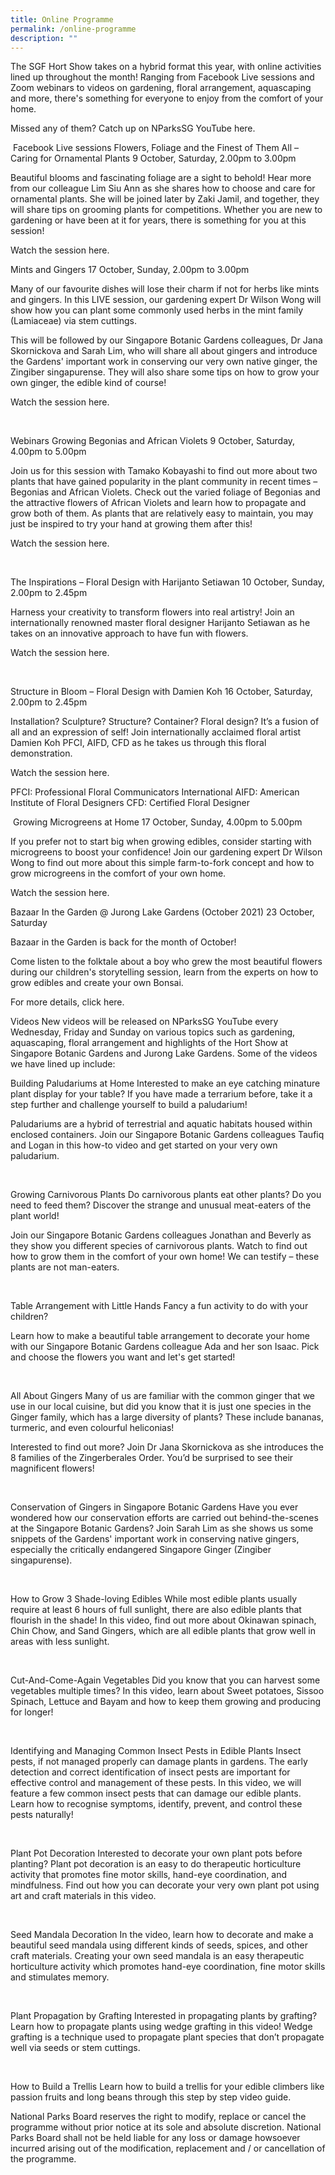 ```yaml
---
title: Online Programme
permalink: /online-programme
description: ""
---
```

The SGF Hort Show takes on a hybrid format this year, with online activities lined up throughout the month! Ranging from Facebook Live sessions and Zoom webinars to videos on gardening, floral arrangement, aquascaping and more, there's something for everyone to enjoy from the comfort of your home.

Missed any of them? Catch up on NParksSG YouTube here.

​
Facebook Live sessions
Flowers, Foliage and the Finest of Them All – Caring for Ornamental Plants
9 October, Saturday, 2.00pm to 3.00pm

Beautiful blooms and fascinating foliage are a sight to behold! Hear more from our colleague Lim Siu Ann as she shares how to choose and care for ornamental plants. She will be joined later by Zaki Jamil, and together, they will share tips on grooming plants for competitions. Whether you are new to gardening or have been at it for years, there is something for you at this session!

Watch the session here.



Mints and Gingers
17 October, Sunday, 2.00pm to 3.00pm

Many of our favourite dishes will lose their charm if not for herbs like mints and gingers. In this LIVE session, our gardening expert Dr Wilson Wong will show how you can plant some commonly used herbs in the mint family (Lamiaceae) via stem cuttings.

This will be followed by our Singapore Botanic Gardens colleagues, Dr Jana Skornickova and Sarah Lim, who will share all about gingers and introduce the Gardens' important work in conserving our very own native ginger, the Zingiber singapurense. They will also share some tips on how to grow your own ginger, the edible kind of course!

Watch the session here.

​

Webinars
Growing Begonias and African Violets
9 October, Saturday, 4.00pm to 5.00pm

Join us for this session with Tamako Kobayashi to find out more about two plants that have gained popularity in the plant community in recent times – Begonias and African Violets. Check out the varied foliage of Begonias and the attractive flowers of African Violets and learn how to propagate and grow both of them. As plants that are relatively easy to maintain, you may just be inspired to try your hand at growing them after this!

Watch the session here.

​

The Inspirations – Floral Design with Harijanto Setiawan
10 October, Sunday, 2.00pm to 2.45pm

Harness your creativity to transform flowers into real artistry! Join an internationally renowned master floral designer Harijanto Setiawan as he takes on an innovative approach to have fun with flowers.

Watch the session here.

​

Structure in Bloom – Floral Design with Damien Koh
16 October, Saturday, 2.00pm to 2.45pm

Installation? Sculpture? Structure? Container? Floral design? It’s a fusion of all and an expression of self! Join internationally acclaimed floral artist Damien Koh PFCI, AIFD, CFD as he takes us through this floral demonstration.

Watch the session here. 

PFCI: Professional Floral Communicators International
AIFD: American Institute of Floral Designers
CFD: Certified Floral Designer

​
Growing Microgreens at Home
17 October, Sunday, 4.00pm to 5.00pm

If you prefer not to start big when growing edibles, consider starting with microgreens to boost your confidence! Join our gardening expert Dr Wilson Wong to find out more about this simple farm-to-fork concept and how to grow microgreens in the comfort of your own home.

Watch the session here.
​

Bazaar In the Garden @ Jurong Lake Gardens (October 2021)
23 October, Saturday

Bazaar in the Garden is back for the month of October!

Come listen to the folktale about a boy who grew the most beautiful flowers during our children's storytelling session, learn from the experts on how to grow edibles and create your own Bonsai.

For more details, click here.



Videos
New videos will be released on NParksSG YouTube every Wednesday, Friday and Sunday on various topics such as gardening, aquascaping, floral arrangement and highlights of the Hort Show at Singapore Botanic Gardens and Jurong Lake Gardens. Some of the videos we have lined up include:



Building Paludariums at Home
Interested to make an eye catching minature plant display for your table? If you have made a terrarium before, take it a step further and challenge yourself to build a paludarium!

Paludariums are a hybrid of terrestrial and aquatic habitats housed within enclosed containers. Join our Singapore Botanic Gardens colleagues Taufiq and Logan in this how-to video and get started on your very own paludarium.

​

Growing Carnivorous Plants
Do carnivorous plants eat other plants? Do you need to feed them? Discover the strange and unusual meat-eaters of the plant world!

Join our Singapore Botanic Gardens colleagues Jonathan and Beverly as they show you different species of carnivorous plants. Watch to find out how to grow them in the comfort of your own home! We can testify – these plants are not man-eaters. 

​

Table Arrangement with Little Hands
Fancy a fun activity to do with your children?

Learn how to make a beautiful table arrangement to decorate your home with our Singapore Botanic Gardens colleague Ada and her son Isaac. Pick and choose the flowers you want and let's get started!

​

All About Gingers
Many of us are familiar with the common ginger that we use in our local cuisine, but did you know that it is just one species in the Ginger family, which has a large diversity of plants? These include bananas, turmeric, and even colourful heliconias!

Interested to find out more? Join Dr Jana Skornickova as she introduces the 8 families of the Zingerberales Order. You’d be surprised to see their magnificent flowers!

​

Conservation of Gingers in Singapore Botanic Gardens
Have you ever wondered how our conservation efforts are carried out behind-the-scenes at the Singapore Botanic Gardens? Join Sarah Lim as she shows us some snippets of the Gardens' important work in conserving native gingers, especially the critically endangered Singapore Ginger (Zingiber singapurense). 

​

How to Grow 3 Shade-loving Edibles
While most edible plants usually require at least 6 hours of full sunlight, there are also edible plants that flourish in the shade! In this video, find out more about Okinawan spinach, Chin Chow, and Sand Gingers, which are all edible plants that grow well in areas with less sunlight.

​

Cut-And-Come-Again Vegetables
Did you know that you can harvest some vegetables multiple times? In this video, learn about Sweet potatoes, Sissoo Spinach, Lettuce and Bayam and how to keep them growing and producing for longer!

​

Identifying and Managing Common Insect Pests in Edible Plants
Insect pests, if not managed properly can damage plants in gardens. The early detection and correct identification of insect pests are important for effective control and management of these pests. In this video, we will feature a few common insect pests that can damage our edible plants. Learn how to recognise symptoms, identify, prevent, and control these pests naturally!

​

Plant Pot Decoration
Interested to decorate your own plant pots before planting?  Plant pot decoration is an easy to do therapeutic horticulture activity that promotes fine motor skills, hand-eye coordination, and mindfulness.  Find out how you can decorate your very own plant pot using art and craft materials in this video.

​


Seed Mandala Decoration
In the video, learn how to decorate and make a beautiful seed mandala using different kinds of seeds, spices, and other craft materials.  Creating your own seed mandala is an easy therapeutic horticulture activity which promotes hand-eye coordination, fine motor skills and stimulates memory. 

​


Plant Propagation by Grafting
Interested in propagating plants by grafting? Learn how to propagate plants using wedge grafting in this video! Wedge grafting is a technique used to propagate plant species that don’t propagate well via seeds or stem cuttings.

​


How to Build a Trellis
Learn how to build a trellis for your edible climbers like passion fruits and long beans through this step by step video guide.







National Parks Board reserves the right to modify, replace or cancel the programme without prior notice at its sole and absolute discretion. National Parks Board shall not be held liable for any loss or damage howsoever incurred arising out of the modification, replacement and / or cancellation of the programme.


